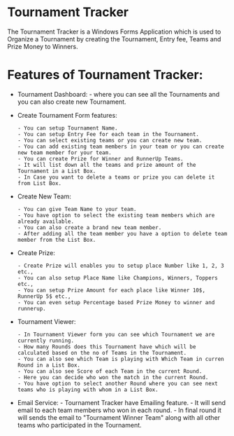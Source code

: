 # Tournament Tracker

The Tournament Tracker is a Windows Forms Application which is used to Organize a Tournament by creating the Tournament, Entry fee, Teams and Prize Money to Winners.

# Features of Tournament Tracker:

- Tournament Dashboard:
      - where you can see all the Tournaments and you can also create new Tournament.
- Create Tournament Form features: 

      - You can setup Tournament Name.
      - You can setup Entry Fee for each team in the Tournament.
      - You can select existing teams or you can create new team.
      - You can add existing team members in your team or you can create new team member for your team.
      - You can create Prize for Winner and RunnerUp Teams.
      - It will list down all the teams and prize amount of the Tournament in a List Box.
      - In Case you want to delete a teams or prize you can delete it from List Box.
      
- Create New Team:

      - You can give Team Name to your team.
      - You have option to select the existing team members which are already available.
      - You can also create a brand new team member.
      - After adding all the team member you have a option to delete team member from the List Box.
      
- Create Prize:

      - Create Prize will enables you to setup place Number like 1, 2, 3 etc.,
      - You can also setup Place Name like Champions, Winners, Toppers etc.,
      - You can setup Prize Amount for each place like Winner 10$, RunnerUp 5$ etc.,
      - You can even setup Percentage based Prize Money to winner and runnerup.
      
- Tournament Viewer: 

      - In Tournament Viewer form you can see which Tournament we are currently running.
      - How many Rounds does this Tournament have which will be calculated based on the no of Teams in the Tournament.
      - You can also see which Team is playing with Which Team in curren Round in a List Box.
      - You can also see Score of each Team in the current Round.
      - Here you can decide who won the match in the current Round.
      - You have option to select another Round where you can see next teams who is playing with whom in a List Box.
      
- Email Service:
      - Tournament Tracker have Emailing feature.
      - It will send email to each team members who won in each round.
      - In final round it will sends the email to "Tournament Winner Team" along with all other teams who participated in the Tournament.
      
